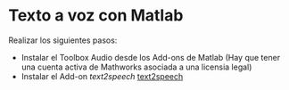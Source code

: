 # Texto a voz con Matlab

Realizar los siguientes pasos:

- Instalar el Toolbox Audio desde los Add-ons de Matlab (Hay que tener una cuenta activa de Mathworks asociada a una licensia legal)
- Instalar el Add-on _text2speech_  [text2speech](https://www.mathworks.com/matlabcentral/fileexchange/73326-text2speech)

